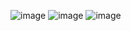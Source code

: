 ![image](https://user-images.githubusercontent.com/110920585/230677434-7657129e-1ffb-4315-98dc-84eb58c4e745.png)
![image](https://user-images.githubusercontent.com/110920585/230677374-d75ef1c3-57aa-4c60-a2dc-94c02012ed5e.png)
![image](https://user-images.githubusercontent.com/110920585/230794073-349638ba-3b08-4d75-9388-618d2e6033b7.png)
